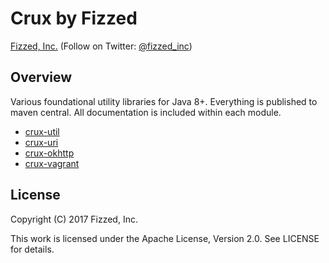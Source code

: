Crux by Fizzed
==============

[Fizzed, Inc.](http://fizzed.com) (Follow on Twitter: [@fizzed_inc](http://twitter.com/fizzed_inc))

## Overview

Various foundational utility libraries for Java 8+.  Everything is published
to maven central.  All documentation is included within each module.

 - [crux-util](crux-util)
 - [crux-uri](crux-uri)
 - [crux-okhttp](crux-okhttp)
 - [crux-vagrant](crux-vagrant)
 
## License

Copyright (C) 2017 Fizzed, Inc.

This work is licensed under the Apache License, Version 2.0. See LICENSE for details.
